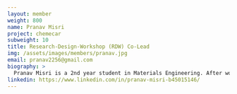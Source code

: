 ```yaml
---
layout: member
weight: 800
name: Pranav Misri
project: chemecar
subweight: 10
title: Research-Design-Workshop (RDW) Co-Lead
img: /assets/images/members/pranav.jpg
email: pranav2256@gmail.com
biography: >
  Pranav Misri is a 2nd year student in Materials Engineering. After working as a junior member of the vessel team in his first year at UBC, Pranav rejoined Chem-E-Car as co-lead of the Research-Design-Workshop Team. He is also currently enrolled in the Research Initiative Program under Professor Edouard Asselin's guidance working in labs assisting upper year Materials Engineering students with various projects. 
linkedin: https://www.linkedin.com/in/pranav-misri-b45015146/
---
```

